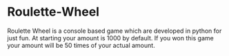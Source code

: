 # Roulette-Wheel
Roulette Wheel is a console based game which are developed in python for just fun. At starting your amount is 1000 by default. If you won this game your amount will be 50 times of your actual amount.
